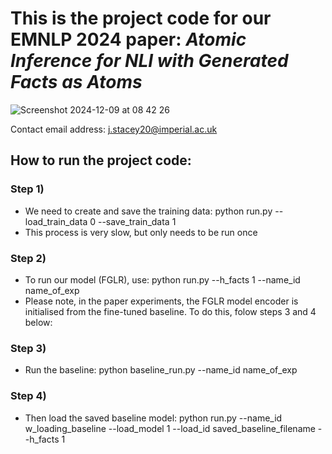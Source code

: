 # This is the project code for our EMNLP 2024 paper: _**Atomic Inference for NLI with Generated Facts as Atoms**_
![Screenshot 2024-12-09 at 08 42 26](https://github.com/user-attachments/assets/74d4983c-098f-4e1d-a054-ebbe30d3e764)

Contact email address: j.stacey20@imperial.ac.uk

## How to run the project code:

### Step 1) 
- We need to create and save the training data: python run.py --load_train_data 0 --save_train_data 1
- This process is very slow, but only needs to be run once

### Step 2) 
- To run our model (FGLR), use: python run.py --h_facts 1 --name_id name_of_exp
- Please note, in the paper experiments, the FGLR model encoder is initialised from the fine-tuned baseline. To do this, folow steps 3 and 4 below:

### Step 3) 
- Run the baseline: python baseline_run.py --name_id name_of_exp

### Step 4) 
- Then load the saved baseline model: python run.py --name_id w_loading_baseline --load_model 1 --load_id saved_baseline_filename --h_facts 1

